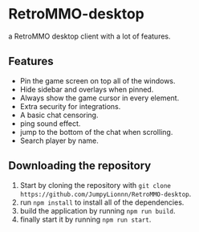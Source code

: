 # RetroMMO-desktop
a RetroMMO desktop client with a lot of features.

## Features
* Pin the game screen on top all of the windows.
* Hide sidebar and overlays when pinned.
* Always show the game cursor in every element.
* Extra security for integrations.
* A basic chat censoring.
* ping sound effect.
* jump to the bottom of the chat when scrolling.
* Search player by name.


## Downloading the repository
1. Start by cloning the repository with `git clone https://github.com/JumpyLionnn/RetroMMO-desktop`.
2. run `npm install` to install all of the dependencies.
3. build the application by running `npm run build`.
3. finally start it by running `npm run start`.